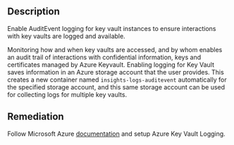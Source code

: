 ## Description

Enable AuditEvent logging for key vault instances to ensure interactions with key vaults are logged and available.

Monitoring how and when key vaults are accessed, and by whom enables an audit trail of interactions with confidential information, keys and certificates managed by Azure Keyvault. Enabling logging for Key Vault saves information in an Azure storage account that the user provides. This creates a new container named `insights-logs-auditevent` automatically for the specified storage account, and this same storage account can be used for collecting logs for multiple key vaults.

## Remediation

Follow Microsoft Azure [documentation](https://docs.microsoft.com/en-us/azure/key-vault/key-vault-logging) and setup Azure Key Vault Logging.
